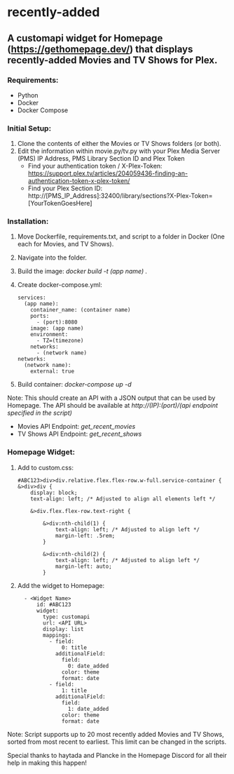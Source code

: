 # recently-added

## A customapi widget for Homepage (https://gethomepage.dev/) that displays recently-added Movies and TV Shows for Plex.

### Requirements:
 - Python
 - Docker
 - Docker Compose

### Initial Setup:
1. Clone the contents of either the Movies or TV Shows folders (or both).
2. Edit the information within movie.py/tv.py with your Plex Media Server (PMS) IP Address, PMS Library Section ID and Plex Token
     - Find your authentication token / X-Plex-Token: https://support.plex.tv/articles/204059436-finding-an-authentication-token-x-plex-token/
     - Find your Plex Section ID: http://[PMS_IP_Address]:32400/library/sections?X-Plex-Token=[YourTokenGoesHere]

### Installation:
1. Move Dockerfile, requirements.txt, and script to a folder in Docker (One each for Movies, and TV Shows).
2. Navigate into the folder.
3. Build the image: _docker build -t (app name) ._
4. Create docker-compose.yml:

    ```{version: "3.3"
    services:
      (app name):
        container_name: (container name)
        ports:
          - (port):8080
        image: (app name)
        environment:
          - TZ=(timezone)
        networks:
          - (network name)
    networks:
      (network name):
        external: true
5. Build container: *docker-compose up -d*

Note: This should create an API with a JSON output that can be used by Homepage. The API should be available at _http://(IP):(port)/(api endpoint specified in the script)_
  - Movies API Endpoint: *get_recent_movies*
  - TV Shows API Endpoint: *get_recent_shows*

### Homepage Widget:
1. Add to custom.css:

    ``` 
    #ABC123>div>div.relative.flex.flex-row.w-full.service-container {
    &>div>div {
        display: block;
        text-align: left; /* Adjusted to align all elements left */

        &>div.flex.flex-row.text-right {

            &>div:nth-child(1) {
                text-align: left; /* Adjusted to align left */
                margin-left: .5rem;
            }

            &>div:nth-child(2) {
                text-align: left; /* Adjusted to align left */
                margin-left: auto;
            }
2. Add the widget to Homepage:

    ```
      - <Widget Name>
          id: #ABC123
          widget:
            type: customapi
            url: <API URL>
            display: list
            mappings:
              - field:
                  0: title
                additionalField:
                  field:
                    0: date_added
                  color: theme
                  format: date
              - field:
                  1: title
                additionalField:
                  field:
                    1: date_added
                  color: theme
                  format: date
Note: Script supports up to 20 most recently added Movies and TV Shows, sorted from most recent to earliest. This limit can be changed in the scripts.

Special thanks to haytada and Plancke in the Homepage Discord for all their help in making this happen! 